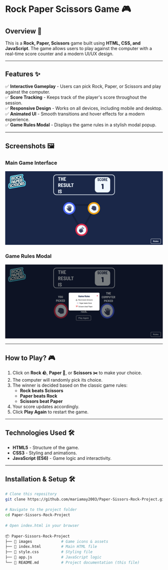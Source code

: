 # Rock Paper Scissors Game 🎮

## Overview 📌
This is a **Rock, Paper, Scissors** game built using **HTML, CSS, and JavaScript**. The game allows users to play against the computer with a real-time score counter and a modern UI/UX design.

---

## Features ✨
✅ **Interactive Gameplay** - Users can pick Rock, Paper, or Scissors and play against the computer.  
✅ **Score Tracking** - Keeps track of the player's score throughout the session.  
✅ **Responsive Design** - Works on all devices, including mobile and desktop.  
✅ **Animated UI** - Smooth transitions and hover effects for a modern experience.  
✅ **Game Rules Modal** - Displays the game rules in a stylish modal popup.  

---

## Screenshots 🖼️
### Main Game Interface
![Game Screenshot](./images/main%20page.png)

### Game Rules Modal
![Rules Modal](./images/rules.png)


---

## How to Play? 🎮
1. Click on **Rock 🪨**, **Paper 📄**, or **Scissors ✂️** to make your choice.  
2. The computer will randomly pick its choice.  
3. The winner is decided based on the classic game rules:
   - **Rock beats Scissors**
   - **Paper beats Rock**
   - **Scissors beat Paper**  
4. Your score updates accordingly.  
5. Click **Play Again** to restart the game.  

---

## Technologies Used 🛠️
- **HTML5** - Structure of the game.  
- **CSS3** - Styling and animations.  
- **JavaScript (ES6)** - Game logic and interactivity.  

---

## Installation & Setup 🛠️
```bash
# Clone this repository
git clone https://github.com/mariamay2003/Paper-Sissors-Rock-Project.git

# Navigate to the project folder
cd Paper-Sissors-Rock-Project

# Open index.html in your browser

📦 Paper-Sissors-Rock-Project
├── 📂 images             # Game icons & assets
├── 📜 index.html         # Main HTML file
├── 📜 style.css          # Styling file
├── 📜 app.js             # JavaScript logic
└── 📜 README.md          # Project documentation (this file)



